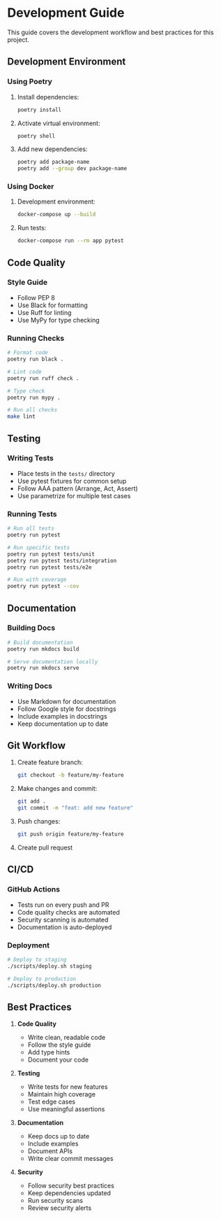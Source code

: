 # Development Guide

This guide covers the development workflow and best practices for this project.

## Development Environment

### Using Poetry

1. Install dependencies:
   ```bash
   poetry install
   ```

2. Activate virtual environment:
   ```bash
   poetry shell
   ```

3. Add new dependencies:
   ```bash
   poetry add package-name
   poetry add --group dev package-name
   ```

### Using Docker

1. Development environment:
   ```bash
   docker-compose up --build
   ```

2. Run tests:
   ```bash
   docker-compose run --rm app pytest
   ```

## Code Quality

### Style Guide

- Follow PEP 8
- Use Black for formatting
- Use Ruff for linting
- Use MyPy for type checking

### Running Checks

```bash
# Format code
poetry run black .

# Lint code
poetry run ruff check .

# Type check
poetry run mypy .

# Run all checks
make lint
```

## Testing

### Writing Tests

- Place tests in the `tests/` directory
- Use pytest fixtures for common setup
- Follow AAA pattern (Arrange, Act, Assert)
- Use parametrize for multiple test cases

### Running Tests

```bash
# Run all tests
poetry run pytest

# Run specific tests
poetry run pytest tests/unit
poetry run pytest tests/integration
poetry run pytest tests/e2e

# Run with coverage
poetry run pytest --cov
```

## Documentation

### Building Docs

```bash
# Build documentation
poetry run mkdocs build

# Serve documentation locally
poetry run mkdocs serve
```

### Writing Docs

- Use Markdown for documentation
- Follow Google style for docstrings
- Include examples in docstrings
- Keep documentation up to date

## Git Workflow

1. Create feature branch:
   ```bash
   git checkout -b feature/my-feature
   ```

2. Make changes and commit:
   ```bash
   git add .
   git commit -m "feat: add new feature"
   ```

3. Push changes:
   ```bash
   git push origin feature/my-feature
   ```

4. Create pull request

## CI/CD

### GitHub Actions

- Tests run on every push and PR
- Code quality checks are automated
- Security scanning is automated
- Documentation is auto-deployed

### Deployment

```bash
# Deploy to staging
./scripts/deploy.sh staging

# Deploy to production
./scripts/deploy.sh production
```

## Best Practices

1. **Code Quality**
   - Write clean, readable code
   - Follow the style guide
   - Add type hints
   - Document your code

2. **Testing**
   - Write tests for new features
   - Maintain high coverage
   - Test edge cases
   - Use meaningful assertions

3. **Documentation**
   - Keep docs up to date
   - Include examples
   - Document APIs
   - Write clear commit messages

4. **Security**
   - Follow security best practices
   - Keep dependencies updated
   - Run security scans
   - Review security alerts